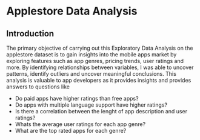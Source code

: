 # Applestore Data Analysis

## Introduction
The primary objective of carrying out this Exploratory Data Analysis on the applestore dataset is to gain insights into the mobile apps market by exploring features such as app genres, pricing trends, user ratings and more.
By identifying relationships between variables, I was able to uncover patterns, identify outliers and uncover meaningful conclusions. This analysis is valuable to app developers as it provides insights and provides answers to questions like
* Do paid apps have higher ratings than free apps?
* Do apps with multiple language support have higher ratings?
* Is there a correlation between the lenght of app description and user ratings?
* Whats the average user ratings for each app genre?
* What are the top rated apps for each genre?
